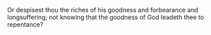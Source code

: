 Or despisest thou the riches of his goodness and forbearance and longsuffering; not knowing that the goodness of God leadeth thee to repentance?
